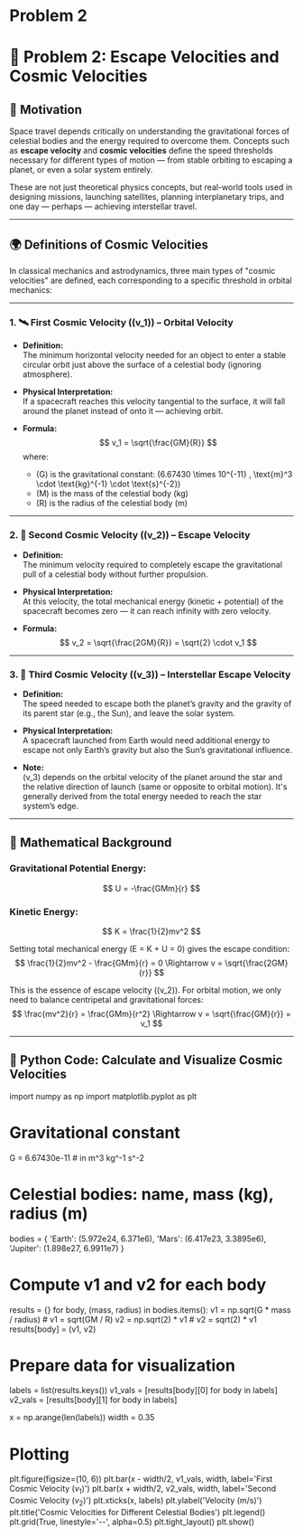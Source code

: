  # Problem 2
 # 🚀 Problem 2: Escape Velocities and Cosmic Velocities

## 🎯 Motivation

Space travel depends critically on understanding the gravitational forces of celestial bodies and the energy required to overcome them. Concepts such as **escape velocity** and **cosmic velocities** define the speed thresholds necessary for different types of motion — from stable orbiting to escaping a planet, or even a solar system entirely.

These are not just theoretical physics concepts, but real-world tools used in designing missions, launching satellites, planning interplanetary trips, and one day — perhaps — achieving interstellar travel.

---

## 🌍 Definitions of Cosmic Velocities

In classical mechanics and astrodynamics, three main types of "cosmic velocities" are defined, each corresponding to a specific threshold in orbital mechanics:

---

### 1. 🛰️ First Cosmic Velocity (\(v_1\)) – Orbital Velocity

- **Definition:**  
  The minimum horizontal velocity needed for an object to enter a stable circular orbit just above the surface of a celestial body (ignoring atmosphere).

- **Physical Interpretation:**  
  If a spacecraft reaches this velocity tangential to the surface, it will fall around the planet instead of onto it — achieving orbit.

- **Formula:**  
  $$
  v_1 = \sqrt{\frac{GM}{R}}
  $$
  where:
  - \(G\) is the gravitational constant: \(6.67430 \times 10^{-11} \, \text{m}^3 \cdot \text{kg}^{-1} \cdot \text{s}^{-2}\)
  - \(M\) is the mass of the celestial body (kg)
  - \(R\) is the radius of the celestial body (m)

---

### 2. 🚀 Second Cosmic Velocity (\(v_2\)) – Escape Velocity

- **Definition:**  
  The minimum velocity required to completely escape the gravitational pull of a celestial body without further propulsion.

- **Physical Interpretation:**  
  At this velocity, the total mechanical energy (kinetic + potential) of the spacecraft becomes zero — it can reach infinity with zero velocity.

- **Formula:**  
  $$
  v_2 = \sqrt{\frac{2GM}{R}} = \sqrt{2} \cdot v_1
  $$

---

### 3. 🌌 Third Cosmic Velocity (\(v_3\)) – Interstellar Escape Velocity

- **Definition:**  
  The speed needed to escape both the planet’s gravity and the gravity of its parent star (e.g., the Sun), and leave the solar system.

- **Physical Interpretation:**  
  A spacecraft launched from Earth would need additional energy to escape not only Earth’s gravity but also the Sun’s gravitational influence.

- **Note:**  
  \(v_3\) depends on the orbital velocity of the planet around the star and the relative direction of launch (same or opposite to orbital motion). It's generally derived from the total energy needed to reach the star system’s edge.

---

## 📐 Mathematical Background

### Gravitational Potential Energy:
$$
U = -\frac{GMm}{r}
$$

### Kinetic Energy:
$$
K = \frac{1}{2}mv^2
$$

Setting total mechanical energy \(E = K + U = 0\) gives the escape condition:
$$
\frac{1}{2}mv^2 - \frac{GMm}{r} = 0 \Rightarrow v = \sqrt{\frac{2GM}{r}}
$$

This is the essence of escape velocity (\(v_2\)). For orbital motion, we only need to balance centripetal and gravitational forces:
$$
\frac{mv^2}{r} = \frac{GMm}{r^2} \Rightarrow v = \sqrt{\frac{GM}{r}} = v_1
$$

---

## 🧮 Python Code: Calculate and Visualize Cosmic Velocities


import numpy as np
import matplotlib.pyplot as plt

# Gravitational constant
G = 6.67430e-11  # in m^3 kg^-1 s^-2

# Celestial bodies: name, mass (kg), radius (m)
bodies = {
    'Earth': (5.972e24, 6.371e6),
    'Mars': (6.417e23, 3.3895e6),
    'Jupiter': (1.898e27, 6.9911e7)
}

# Compute v1 and v2 for each body
results = {}
for body, (mass, radius) in bodies.items():
    v1 = np.sqrt(G * mass / radius)  # v1 = sqrt(GM / R)
    v2 = np.sqrt(2) * v1             # v2 = sqrt(2) * v1
    results[body] = (v1, v2)

# Prepare data for visualization
labels = list(results.keys())
v1_vals = [results[body][0] for body in labels]
v2_vals = [results[body][1] for body in labels]

x = np.arange(len(labels))
width = 0.35

# Plotting
plt.figure(figsize=(10, 6))
plt.bar(x - width/2, v1_vals, width, label='First Cosmic Velocity ($v_1$)')
plt.bar(x + width/2, v2_vals, width, label='Second Cosmic Velocity ($v_2$)')
plt.xticks(x, labels)
plt.ylabel('Velocity (m/s)')
plt.title('Cosmic Velocities for Different Celestial Bodies')
plt.legend()
plt.grid(True, linestyle='--', alpha=0.5)
plt.tight_layout()
plt.show()
